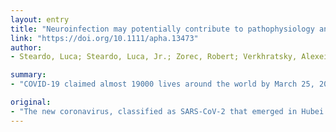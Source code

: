 ```yaml
---
layout: entry
title: "Neuroinfection may potentially contribute to pathophysiology and clinical manifestations of COVID-19"
link: "https://doi.org/10.1111/apha.13473"
author:
- Steardo, Luca; Steardo, Luca, Jr.; Zorec, Robert; Verkhratsky, Alexei

summary:
- "COVID-19 claimed almost 19000 lives around the world by March 25, 2020. The new coronavirus was named SARS-CoV-2 in Hubei province in China. CoVID19 claimed nearly 19000 people worldwide by March 25. 'COVID 19' was referred to as SARS CoV-2 by WHO on February 11, 2020 - which claimed more than 19000 deaths around the globe. COV-2 claimed almost 20000 lives by February 25, 2020, causing the disease to spread to China, a new disease, which was termed COVId-19 by WHO in February. in China, the new disease."

original:
- "The new coronavirus, classified as SARS-CoV-2 that emerged in Hubei province in China, causes a new coronavirus disease, which was termed COVID-19 by WHO on February 11, 2020. COVID-19 claimed almost 19000 lives around the world by March 25, 2020."
---
```


